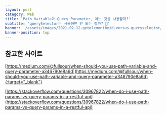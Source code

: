 ```yaml
---
layout: post
category: Web
title: 'Path Variable과 Query Parameter, 어느 것을 사용할까?'
subtitle: 'querySelector는 사용하면 안 되는 걸까? 💁'
banner: '/assets/images/2021-02-12-getelementbyid-versus-queryselector/banner.jpeg'
banner-position: top
---
```


## 참고한 사이트

[https://medium.com/@fullsour/when-should-you-use-path-variable-and-query-parameter-a346790e8a6d](https://medium.com/@fullsour/when-should-you-use-path-variable-and-query-parameter-a346790e8a6d){:target="_blank"}

[https://stackoverflow.com/questions/30967822/when-do-i-use-path-params-vs-query-params-in-a-restful-api](https://stackoverflow.com/questions/30967822/when-do-i-use-path-params-vs-query-params-in-a-restful-api)
